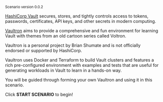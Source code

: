 <small>Scenario version 0.0.2</small>

[HashiCorp Vault](https://www.vaultproject.io) secures, stores, and tightly controls access to tokens, passwords, certificates, API keys, and other secrets in modern computing.

[Vaultron](https://github.com/brianshumate/vaultron) aims to provide a comprehensive and fun environment for learning Vault with themes from an old cartoon series called Voltron.

Vaultron is a personal project by Brian Shumate and is not officially endorsed or supported by HashiCorp.

Vaultron uses Docker and Terraform to build Vault clusters and features a rich pre-configured environment with examples and tests that are useful for generating workloads in Vault to learn in a hands-on way.

You will be guided through forming your own Vaultron and using it in this scenario.

Click **START SCENARIO** to begin!
